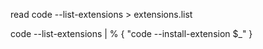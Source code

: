 read
code --list-extensions > extensions.list

code --list-extensions | % { "code --install-extension $_" }